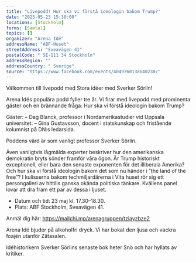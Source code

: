 ```yaml
---
title: "Livepodd! Hur ska vi förstå ideologin bakom Trump?"
date: "2025-05-23 15:30:00"
locations: [Stockholm]
forms: [Samtal]
topics: []
organizer: "Arena Idé"
addressName: "ABF-Huset"
streetAddress: "Sveavägen 41"
postalCode: " SE-111 34 Stockholm"
addressRegion: ""
addressCountry: " Sverige"
source: "https://www.facebook.com/events/4049760138640230/"
---
```

Välkommen till livepodd med Stora idéer med Sverker Sörlin!

Arena Idés populära podd fyller tre år. Vi firar med livepodd med prominenta gäster och en brännande fråga: Hur ska vi förstå ideologin bakom Trump?

Gäster:
– Dag Blanck, professor i Nordamerikastudier vid Uppsala universitet.
– Gina Gustavsson, docent i statskunskap och fristående kolumnist på DN:s ledarsida.

Poddens värd är som vanligt professor Sverker Sörlin.

Även vanligtvis lågmälda experter beskriver hur den amerikanska demokratin bryts sönder framför våra ögon. Är Trump historiskt exceptionell, eller bara den senaste exponenten för det illiberala Amerika? Och hur ska vi förstå ideologin bakom det som nu händer i ”the land of the free”? I kulisserna bakom techmiljardärerna i Vita huset rör sig ett persongalleri av hittills ganska okända politiska tänkare. Kvällens panel lovar att dra fram ett par av dessa i ljuset.

- Datum och tid: 23 maj kl. 17.30–18.30.
- Plats: ABF Stockholm, Sveavägen 41.

Anmäl dig här: https://mailchi.mp/arenagruppen/tziayzbze2

Arena Idé bjuder på alkoholfri dryck. Vi har bokat den ljusa och vackra foajén utanför Zätasalen.

Idéhistorikern Sverker Sörlins senaste bok heter Snö och har hyllats av kritiker.